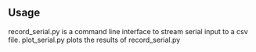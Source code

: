 ## Usage
record_serial.py is a command line interface to stream serial input to a csv file.
plot_serial.py plots the results of record_serial.py